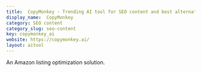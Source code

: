 ```yaml
---
title:  CopyMonkey - Trending AI tool for SEO content and best alternatives
display_name:  CopyMonkey
category: SEO content
category_slug: seo-content
key: copymonkey_ai
website: https://copymonkey.ai/
layout: aitool
---
```


An Amazon listing optimization solution.
